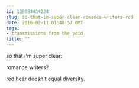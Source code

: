 ```yaml
---
id: 139084434224
slug: so-that-im-super-clear-romance-writers-red
date: 2016-02-11 01:48:57 GMT
tags:
- transmissions from the void
title: ''
---
```

so that i'm super clear:

romance writers?

red hear doesn't equal diversity.